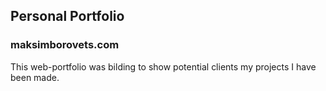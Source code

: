 ## Personal Portfolio
### maksimborovets.com

This web-portfolio was bilding to show potential clients my projects I have been made.